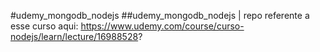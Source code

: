 #udemy_mongodb_nodejs
##udemy_mongodb_nodejs | repo referente a esse curso aqui: https://www.udemy.com/course/curso-nodejs/learn/lecture/16988528?
